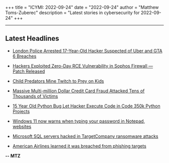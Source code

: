 +++
title = "ICYMI: 2022-09-24"
date = "2022-09-24"
author = "Matthew Toms-Zuberec"
description = "Latest stories in cybersecurity for 2022-09-24"
+++

---------------------------------------------------------------------------
## Latest Headlines
- [London Police Arrested 17-Year-Old Hacker Suspected of Uber and GTA 6 Breaches](https://thehackernews.com/2022/09/london-police-arrested-17-year-old.html)

- [Hackers Exploited Zero-Day RCE Vulnerability in Sophos Firewall — Patch Released](https://thehackernews.com/2022/09/hackers-actively-exploiting-new-sophos.html)

- [Child Predators Mine Twitch to Prey on Kids](https://www.wired.com/story/child-predators-twitch-russia-internet-regulator-security-roundup/)

- [Massive Multi-million Dollar Credit Card Fraud Attacked Tens of Thousands of Victims](https://cybersecuritynews.com/massive-multi-million-dollar-credit-card-fraud-attacked-tens-of-thousands-of-victims/)

- [15 Year Old Python Bug Let Hacker Execute Code in Code 350k Python Projects](https://cybersecuritynews.com/15-year-old-python-bug/)

- [Windows 11 now warns when typing your password in Notepad, websites](https://www.bleepingcomputer.com/news/microsoft/windows-11-now-warns-when-typing-your-password-in-notepad-websites/)

- [Microsoft SQL servers hacked in TargetCompany ransomware attacks](https://www.bleepingcomputer.com/news/security/microsoft-sql-servers-hacked-in-targetcompany-ransomware-attacks/)

- [American Airlines learned it was breached from phishing targets](https://www.bleepingcomputer.com/news/security/american-airlines-learned-it-was-breached-from-phishing-targets/)

**-- MTZ**